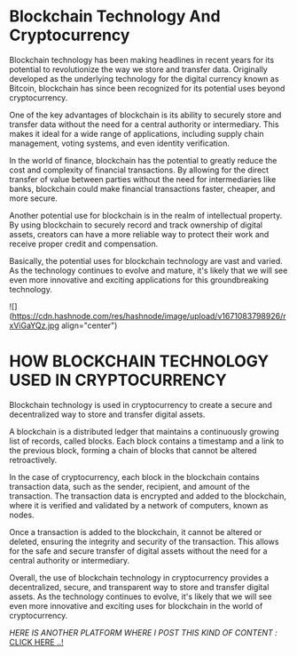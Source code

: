 # Blockchain Technology And Cryptocurrency

Blockchain technology has been making headlines in recent years for its potential to revolutionize the way we store and transfer data. Originally developed as the underlying technology for the digital currency known as Bitcoin, blockchain has since been recognized for its potential uses beyond cryptocurrency.

One of the key advantages of blockchain is its ability to securely store and transfer data without the need for a central authority or intermediary. This makes it ideal for a wide range of applications, including supply chain management, voting systems, and even identity verification.

In the world of finance, blockchain has the potential to greatly reduce the cost and complexity of financial transactions. By allowing for the direct transfer of value between parties without the need for intermediaries like banks, blockchain could make financial transactions faster, cheaper, and more secure.

Another potential use for blockchain is in the realm of intellectual property. By using blockchain to securely record and track ownership of digital assets, creators can have a more reliable way to protect their work and receive proper credit and compensation.

Basically, the potential uses for blockchain technology are vast and varied. As the technology continues to evolve and mature, it's likely that we will see even more innovative and exciting applications for this groundbreaking technology.

![](https://cdn.hashnode.com/res/hashnode/image/upload/v1671083798926/rxViGaYQz.jpg align="center")

# HOW BLOCKCHAIN TECHNOLOGY USED IN CRYPTOCURRENCY

Blockchain technology is used in cryptocurrency to create a secure and decentralized way to store and transfer digital assets.

A blockchain is a distributed ledger that maintains a continuously growing list of records, called blocks. Each block contains a timestamp and a link to the previous block, forming a chain of blocks that cannot be altered retroactively.

In the case of cryptocurrency, each block in the blockchain contains transaction data, such as the sender, recipient, and amount of the transaction. The transaction data is encrypted and added to the blockchain, where it is verified and validated by a network of computers, known as nodes.

Once a transaction is added to the blockchain, it cannot be altered or deleted, ensuring the integrity and security of the transaction. This allows for the safe and secure transfer of digital assets without the need for a central authority or intermediary.

Overall, the use of blockchain technology in cryptocurrency provides a decentralized, secure, and transparent way to store and transfer digital assets. As the technology continues to evolve, it's likely that we will see even more innovative and exciting uses for blockchain in the world of cryptocurrency.

*HERE IS ANOTHER PLATFORM WHERE I POST THIS KIND OF CONTENT :* [CLICK HERE ..!](https://medium.com/@mestryambar77)
